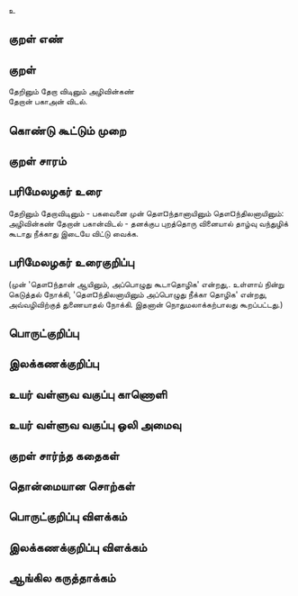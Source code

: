 உ

## குறள் எண் 


## குறள் 
தேறினும் தேறா விடினும் அழிவின்கண்  
தேறான் பகாஅன் விடல்.

## கொண்டு கூட்டும் முறை


## குறள் சாரம் 


## பரிமேலழகர் உரை
தேறினும் தேறாவிடினும் - பகவைனை முன் தௌ¤ந்தானாயினும் தௌ¤ந்திலனாயினும்: அழிவின்கண் தேறான் பகான்விடல் - தனக்குப புறத்தொரு வினையால் தாழ்வு வந்துழிக் கூடாது நீக்காது இடையே விட்டு வைக்க. 
## பரிமேலழகர் உரைகுறிப்பு   
(முன் 'தௌ¤ந்தான் ஆயினும், அப்பொழுது கூடாதொழிக' என்றது,. உள்ளாய் நின்று கெடுத்தல் நோக்கி, 'தௌ¤ந்திலனாயினும் அப்பொழுது நீக்கா தொழிக' என்றது, அவ்வழிவிற்குத் துணையாதல் நோக்கி. இதனான் நொதுமலாக்கற்பாலது கூறப்பட்டது.)


## பொருட்குறிப்பு 


## இலக்கணக்குறிப்பு  


## உயர் வள்ளுவ வகுப்பு காணொளி


## உயர் வள்ளுவ வகுப்பு ஒலி அமைவு 

 
## குறள் சார்ந்த கதைகள் 


## தொன்மையான சொற்கள்


## பொருட்குறிப்பு விளக்கம்


## இலக்கணக்குறிப்பு விளக்கம்


## ஆங்கில கருத்தாக்கம் 


